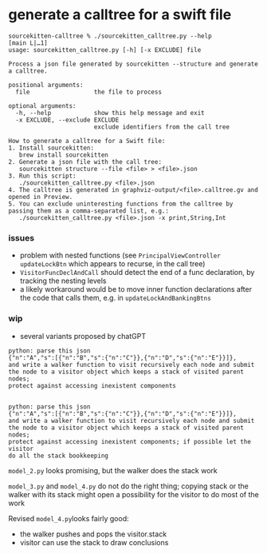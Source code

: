 # generate a calltree for a swift file

```
sourcekitten-calltree % ./sourcekitten_calltree.py --help                               [main L|…1]
usage: sourcekitten_calltree.py [-h] [-x EXCLUDE] file

Process a json file generated by sourcekitten --structure and generate a calltree.

positional arguments:
  file                  the file to process

optional arguments:
  -h, --help            show this help message and exit
  -x EXCLUDE, --exclude EXCLUDE
                        exclude identifiers from the call tree

How to generate a calltree for a Swift file:
1. Install sourcekitten:
   brew install sourcekitten
2. Generate a json file with the call tree:
   sourcekitten structure --file <file> > <file>.json
3. Run this script:
   ./sourcekitten_calltree.py <file>.json
4. The calltree is generated in graphviz-output/<file>.calltree.gv and opened in Preview.
5. You can exclude uninteresting functions from the calltree by passing them as a comma-separated list, e.g.:
   ./sourcekitten_calltree.py <file>.json -x print,String,Int
```

### issues

- problem with nested functions (see `PrincipalViewController` `updateLockBtn` which appears to recurse, in the call tree)
- `VisitorFuncDeclAndCall` should detect the end of a func declaration, by tracking the nesting levels
- a likely workaround would be to move inner function declarations after the code that calls them, e.g. in `updateLockAndBankingBtns`

### wip

- several variants proposed by chatGPT

```
python: parse this json
{"n":"A","s":[{"n":"B","s":{"n":"C"}},{"n":"D","s":{"n":"E"}}]},
and write a walker function to visit recursively each node and submit
the node to a visitor object which keeps a stack of visited parent nodes;
protect against accessing inexistent components


python: parse this json
{"n":"A","s":[{"n":"B","s":{"n":"C"}},{"n":"D","s":{"n":"E"}}]},
and write a walker function to visit recursively each node and submit
the node to a visitor object which keeps a stack of visited parent nodes;
protect against accessing inexistent components; if possible let the visitor
do all the stack bookkeeping

```

`model_2.py` looks promising, but the walker does the stack work

`model_3.py` and `model_4.py` do not do the right thing; copying stack or the walker
with its stack might open a possibility for the visitor to do most of the work

Revised `model_4.py`looks fairly good:

- the walker pushes and pops the visitor.stack
- visitor can use the stack to draw conclusions
